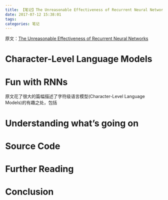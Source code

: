 ```yaml
---
title: 【笔记】The Unreasonable Effectiveness of Recurrent Neural Networks
date: 2017-07-12 15:38:01
tags:
categories: 笔记
---
```


原文：[The Unreasonable Effectiveness of Recurrent Neural Networks](http://karpathy.github.io/2015/05/21/rnn-effectiveness/)

# Character-Level Language Models

# Fun with RNNs

原文花了很大的篇幅描述了字符级语言模型(Character-Level Language Models)的有趣之处，包括

# Understanding what’s going on

# Source Code

# Further Reading

# Conclusion

